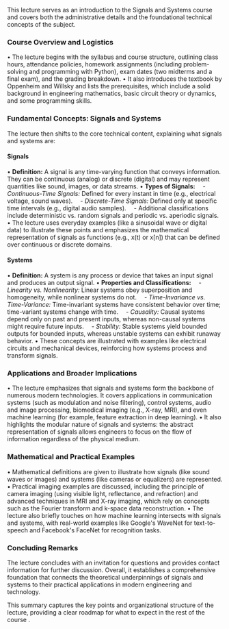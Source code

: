This lecture serves as an introduction to the Signals and Systems course and covers both the administrative details and the foundational technical concepts of the subject.

### Course Overview and Logistics

• The lecture begins with the syllabus and course structure, outlining class hours, attendance policies, homework assignments (including problem-solving and programming with Python), exam dates (two midterms and a final exam), and the grading breakdown.
• It also introduces the textbook by Oppenheim and Willsky and lists the prerequisites, which include a solid background in engineering mathematics, basic circuit theory or dynamics, and some programming skills.

### Fundamental Concepts: Signals and Systems

The lecture then shifts to the core technical content, explaining what signals and systems are:

#### Signals

• **Definition:** A signal is any time-varying function that conveys information. They can be continuous (analog) or discrete (digital) and may represent quantities like sound, images, or data streams.
• **Types of Signals:**
 - *Continuous-Time Signals:* Defined for every instant in time (e.g., electrical voltage, sound waves).
 - *Discrete-Time Signals:* Defined only at specific time intervals (e.g., digital audio samples).
 - Additional classifications include deterministic vs. random signals and periodic vs. aperiodic signals.
• The lecture uses everyday examples (like a sinusoidal wave or digital data) to illustrate these points and emphasizes the mathematical representation of signals as functions (e.g., x(t) or x\[n]) that can be defined over continuous or discrete domains.

#### Systems

• **Definition:** A system is any process or device that takes an input signal and produces an output signal.
• **Properties and Classifications:**
 - *Linearity vs. Nonlinearity:* Linear systems obey superposition and homogeneity, while nonlinear systems do not.
 - *Time-Invariance vs. Time-Variance:* Time-invariant systems have consistent behavior over time; time-variant systems change with time.
 - *Causality:* Causal systems depend only on past and present inputs, whereas non-causal systems might require future inputs.
 - *Stability:* Stable systems yield bounded outputs for bounded inputs, whereas unstable systems can exhibit runaway behavior.
• These concepts are illustrated with examples like electrical circuits and mechanical devices, reinforcing how systems process and transform signals.

### Applications and Broader Implications

• The lecture emphasizes that signals and systems form the backbone of numerous modern technologies. It covers applications in communication systems (such as modulation and noise filtering), control systems, audio and image processing, biomedical imaging (e.g., X-ray, MRI), and even machine learning (for example, feature extraction in deep learning).
• It also highlights the modular nature of signals and systems: the abstract representation of signals allows engineers to focus on the flow of information regardless of the physical medium.

### Mathematical and Practical Examples

• Mathematical definitions are given to illustrate how signals (like sound waves or images) and systems (like cameras or equalizers) are represented.
• Practical imaging examples are discussed, including the principle of camera imaging (using visible light, reflectance, and refraction) and advanced techniques in MRI and X-ray imaging, which rely on concepts such as the Fourier transform and k-space data reconstruction.
• The lecture also briefly touches on how machine learning intersects with signals and systems, with real-world examples like Google's WaveNet for text-to-speech and Facebook's FaceNet for recognition tasks.

### Concluding Remarks

The lecture concludes with an invitation for questions and provides contact information for further discussion. Overall, it establishes a comprehensive foundation that connects the theoretical underpinnings of signals and systems to their practical applications in modern engineering and technology.

This summary captures the key points and organizational structure of the lecture, providing a clear roadmap for what to expect in the rest of the course .
